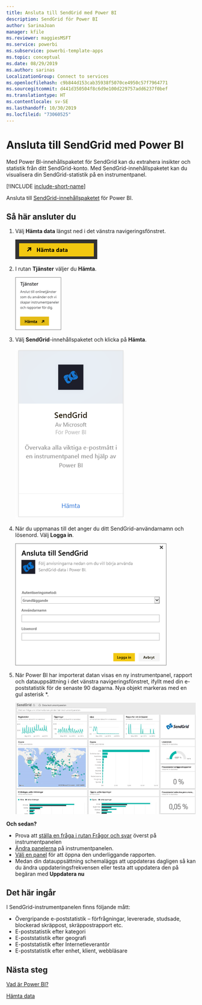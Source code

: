 ```yaml
---
title: Ansluta till SendGrid med Power BI
description: SendGrid för Power BI
author: SarinaJoan
manager: kfile
ms.reviewer: maggiesMSFT
ms.service: powerbi
ms.subservice: powerbi-template-apps
ms.topic: conceptual
ms.date: 08/29/2019
ms.author: sarinas
LocalizationGroup: Connect to services
ms.openlocfilehash: c9b844d153cab35938f5070ce4950c57f7964771
ms.sourcegitcommit: d441d350504f8c6d9e100d229757add6237f0bef
ms.translationtype: HT
ms.contentlocale: sv-SE
ms.lasthandoff: 10/30/2019
ms.locfileid: "73060525"
---
```

# <a name="connect-to-sendgrid-with-power-bi"></a>Ansluta till SendGrid med Power BI
Med Power BI-innehållspaketet för SendGrid kan du extrahera insikter och statistik från ditt SendGrid-konto. Med SendGrid-innehållspaketet kan du visualisera din SendGrid-statistik på en instrumentpanel.

[!INCLUDE [include-short-name](./includes/service-deprecate-content-packs.md)]

Ansluta till [SendGrid-innehållspaketet](https://app.powerbi.com/getdata/services/sendgrid) för Power BI.

## <a name="how-to-connect"></a>Så här ansluter du
1. Välj **Hämta data** längst ned i det vänstra navigeringsfönstret.
   
   ![](media/service-connect-to-sendgrid/pbi_getdata.png) 
2. I rutan **Tjänster** väljer du **Hämta**.
   
   ![](media/service-connect-to-sendgrid/pbi_getservices.png) 
3. Välj **SendGrid**-innehållspaketet och klicka på **Hämta**.
   
   ![](media/service-connect-to-sendgrid/sendgrid.png) 
4. När du uppmanas till det anger du ditt SendGrid-användarnamn och lösenord. Välj **Logga in**.
   
   ![](media/service-connect-to-sendgrid/pbi_sendgridsignin.png)
5. När Power BI har importerat datan visas en ny instrumentpanel, rapport och datauppsättning i det vänstra navigeringsfönstret, ifyllt med din e-poststatistik för de senaste 90 dagarna. Nya objekt markeras med en gul asterisk \*.
   
   ![](media/service-connect-to-sendgrid/pbi_sendgriddash.png)

**Och sedan?**

* Prova att [ställa en fråga i rutan Frågor och svar](consumer/end-user-q-and-a.md) överst på instrumentpanelen
* [Ändra panelerna](service-dashboard-edit-tile.md) på instrumentpanelen.
* [Välj en panel](consumer/end-user-tiles.md) för att öppna den underliggande rapporten.
* Medan din datauppsättning schemaläggs att uppdateras dagligen så kan du ändra uppdateringsfrekvensen eller testa att uppdatera den på begäran med **Uppdatera nu**

## <a name="whats-included"></a>Det här ingår
I SendGrid-instrumentpanelen finns följande mått:

* Övergripande e-poststatistik – förfrågningar, levererade, studsade, blockerad skräppost, skräppostrapport etc.
* E-poststatistik efter kategori
* E-poststatistik efter geografi
* E-poststatistik efter Internetleverantör
* E-poststatistik efter enhet, klient, webbläsare

## <a name="next-steps"></a>Nästa steg
[Vad är Power BI?](fundamentals/power-bi-overview.md)

[Hämta data](service-get-data.md)

